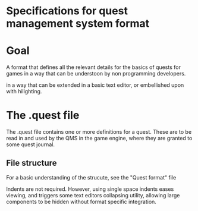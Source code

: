 # Specifications for quest management system format

# Goal
A format that defines all the relevant details for the basics of quests for games in a way that can be understoon by non programming developers. 


in a way that can be extended in a basic text editor, or embellished upon with hilighting. 

# The .quest file
The .quest file contains one or more definitions for a quest. These are to be read in and used by the QMS in the game engine, where they are granted to some quest journal. 

## File structure
For a basic understanding of the strucute, see the "Quest format" file

Indents are not required. However, using single space indents eases viewing, and triggers some text editors collapsing utility, allowing large components to be hidden without format specific integration. 